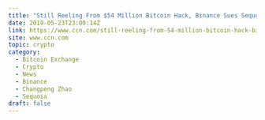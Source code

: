 ```yaml
---
title: "Still Reeling From $54 Million Bitcoin Hack, Binance Sues Sequoia Capital"
date: 2019-05-23T23:00:14Z
link: https://www.ccn.com/still-reeling-from-54-million-bitcoin-hack-binance-sues-sequoia-capital?utm_medium=RSS&utm_source=hune
site: www.ccn.com
topic: crypto
category:
  - Bitcoin Exchange
  - Crypto
  - News
  - Binance
  - Changpeng Zhao
  - Sequoia
draft: false
---
```

